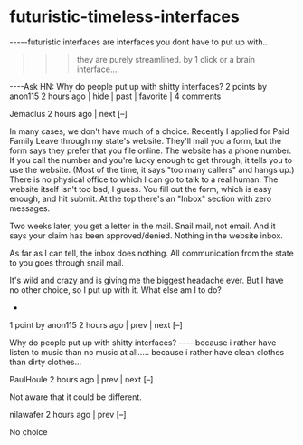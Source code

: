 # futuristic-timeless-interfaces
-----futuristic interfaces are interfaces you dont have to put up  with..
>>>they are purely streamlined. by 1 click or a brain interface....






----Ask HN: Why do people put up with shitty interfaces?
2 points by anon115 2 hours ago | hide | past | favorite | 4 comments


	
Jemaclus 2 hours ago | next [–]

In many cases, we don't have much of a choice. Recently I applied for Paid Family Leave through my state's website. They'll mail you a form, but the form says they prefer that you file online. The website has a phone number. If you call the number and you're lucky enough to get through, it tells you to use the website. (Most of the time, it says "too many callers" and hangs up.) There is no physical office to which I can go to talk to a real human.
The website itself isn't too bad, I guess. You fill out the form, which is easy enough, and hit submit. At the top there's an "Inbox" section with zero messages.

Two weeks later, you get a letter in the mail. Snail mail, not email. And it says your claim has been approved/denied. Nothing in the website inbox.

As far as I can tell, the inbox does nothing. All communication from the state to you goes through snail mail.

It's wild and crazy and is giving me the biggest headache ever. But I have no other choice, so I put up with it. What else am I to do?


	
*

1 point by anon115 2 hours ago | prev | next [–]

Why do people put up with shitty interfaces? ---- because i rather have listen to music than no music at all..... because i rather have clean clothes than dirty clothes...

	
PaulHoule 2 hours ago | prev | next [–]

Not aware that it could be different.

	
nilawafer 2 hours ago | prev [–]

No choice
